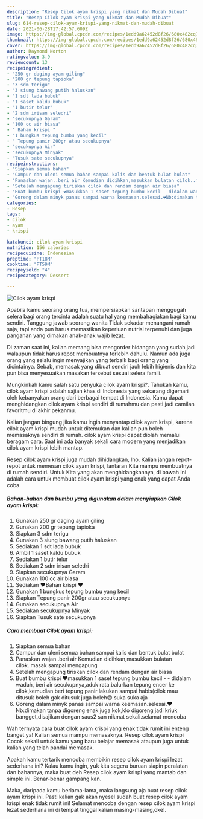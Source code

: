 ```yaml
---
description: "Resep Cilok ayam krispi yang nikmat dan Mudah Dibuat"
title: "Resep Cilok ayam krispi yang nikmat dan Mudah Dibuat"
slug: 614-resep-cilok-ayam-krispi-yang-nikmat-dan-mudah-dibuat
date: 2021-06-28T17:42:57.609Z
image: https://img-global.cpcdn.com/recipes/1edd9a62452d8f26/680x482cq70/cilok-ayam-krispi-foto-resep-utama.jpg
thumbnail: https://img-global.cpcdn.com/recipes/1edd9a62452d8f26/680x482cq70/cilok-ayam-krispi-foto-resep-utama.jpg
cover: https://img-global.cpcdn.com/recipes/1edd9a62452d8f26/680x482cq70/cilok-ayam-krispi-foto-resep-utama.jpg
author: Raymond Norton
ratingvalue: 3.9
reviewcount: 13
recipeingredient:
- "250 gr daging ayam giling"
- "200 gr tepung tapioka"
- "3 sdm terigu"
- "3 siung bawang putih haluskan"
- "1 sdt lada bubuk"
- "1 saset kaldu bubuk"
- "1 butir telur"
- "2 sdm irisan seledri"
- "secukupnya Garam"
- "100 cc air biasa"
- " Bahan krispi "
- "1 bungkus tepung bumbu yang kecil"
- " Tepung panir 200gr atau secukupnya"
- "secukupnya Air"
- "secukupnya Minyak"
- "Tusuk sate secukupnya"
recipeinstructions:
- "Siapkan semua bahan"
- "Campur dan uleni semua bahan sampai kalis dan bentuk bulat bulat"
- "Panaskan wajan..beri air Kemudian didihkan,masukkan bulatan cilok..masak sampai mengapung"
- "Setelah mengapung tiriskan cilok dan rendam dengan air biasa"
- "Buat bumbu krispi ❤masukkan 1 saset tepung bumbu kecil   didalam wadah, beri air secukupnya,aduk rata.balurkan tepung encer ke cilok,kemudian beri tepung panir lakukan sampai habis(cilok mau ditusuk boleh gak ditusuk juga boleh😄 suka suka aja"
- "Goreng dalam minyk panas sampai warna keemasan.selesai.❤Nb:dimakan tanpa digoreng enak juga kok,klo digoreng jadi kriuk bangget,disajikan dengan saus2 san nikmat sekali.selamat mencoba"
categories:
- Resep
tags:
- cilok
- ayam
- krispi

katakunci: cilok ayam krispi 
nutrition: 156 calories
recipecuisine: Indonesian
preptime: "PT18M"
cooktime: "PT59M"
recipeyield: "4"
recipecategory: Dessert

---
```



![Cilok ayam krispi](https://img-global.cpcdn.com/recipes/1edd9a62452d8f26/680x482cq70/cilok-ayam-krispi-foto-resep-utama.jpg)

Apabila kamu seorang orang tua, mempersiapkan santapan menggugah selera bagi orang tercinta adalah suatu hal yang membahagiakan bagi kamu sendiri. Tanggung jawab seorang  wanita Tidak sekadar menangani rumah saja, tapi anda pun harus memastikan keperluan nutrisi terpenuhi dan juga panganan yang dimakan anak-anak wajib lezat.

Di zaman  saat ini, kalian memang bisa mengorder hidangan yang sudah jadi walaupun tidak harus repot membuatnya terlebih dahulu. Namun ada juga orang yang selalu ingin menyajikan yang terbaik bagi orang yang dicintainya. Sebab, memasak yang dibuat sendiri jauh lebih higienis dan kita pun bisa menyesuaikan masakan tersebut sesuai selera famili. 



Mungkinkah kamu salah satu penyuka cilok ayam krispi?. Tahukah kamu, cilok ayam krispi adalah sajian khas di Indonesia yang sekarang digemari oleh kebanyakan orang dari berbagai tempat di Indonesia. Kamu dapat menghidangkan cilok ayam krispi sendiri di rumahmu dan pasti jadi camilan favoritmu di akhir pekanmu.

Kalian jangan bingung jika kamu ingin menyantap cilok ayam krispi, karena cilok ayam krispi mudah untuk ditemukan dan kalian pun boleh memasaknya sendiri di rumah. cilok ayam krispi dapat diolah memalui beragam cara. Saat ini ada banyak sekali cara modern yang menjadikan cilok ayam krispi lebih mantap.

Resep cilok ayam krispi juga mudah dihidangkan, lho. Kalian jangan repot-repot untuk memesan cilok ayam krispi, lantaran Kita mampu membuatnya di rumah sendiri. Untuk Kita yang akan menghidangkannya, di bawah ini adalah cara untuk membuat cilok ayam krispi yang enak yang dapat Anda coba.

<!--inarticleads1-->

##### Bahan-bahan dan bumbu yang digunakan dalam menyiapkan Cilok ayam krispi:

1. Gunakan 250 gr daging ayam giling
1. Gunakan 200 gr tepung tapioka
1. Siapkan 3 sdm terigu
1. Gunakan 3 siung bawang putih haluskan
1. Sediakan 1 sdt lada bubuk
1. Ambil 1 saset kaldu bubuk
1. Sediakan 1 butir telur
1. Sediakan 2 sdm irisan seledri
1. Siapkan secukupnya Garam
1. Gunakan 100 cc air biasa
1. Sediakan  ❤Bahan krispi ❤
1. Gunakan 1 bungkus tepung bumbu yang kecil
1. Siapkan  Tepung panir 200gr atau secukupnya
1. Gunakan secukupnya Air
1. Sediakan secukupnya Minyak
1. Siapkan Tusuk sate secukupnya




<!--inarticleads2-->

##### Cara membuat Cilok ayam krispi:

1. Siapkan semua bahan
1. Campur dan uleni semua bahan sampai kalis dan bentuk bulat bulat
1. Panaskan wajan..beri air Kemudian didihkan,masukkan bulatan cilok..masak sampai mengapung
1. Setelah mengapung tiriskan cilok dan rendam dengan air biasa
1. Buat bumbu krispi ❤masukkan 1 saset tepung bumbu kecil  -  - didalam wadah, beri air secukupnya,aduk rata.balurkan tepung encer ke cilok,kemudian beri tepung panir lakukan sampai habis(cilok mau ditusuk boleh gak ditusuk juga boleh😄 suka suka aja
1. Goreng dalam minyk panas sampai warna keemasan.selesai.❤Nb:dimakan tanpa digoreng enak juga kok,klo digoreng jadi kriuk bangget,disajikan dengan saus2 san nikmat sekali.selamat mencoba




Wah ternyata cara buat cilok ayam krispi yang enak tidak rumit ini enteng banget ya! Kalian semua mampu memasaknya. Resep cilok ayam krispi Cocok sekali untuk kamu yang baru belajar memasak ataupun juga untuk kalian yang telah pandai memasak.

Apakah kamu tertarik mencoba membikin resep cilok ayam krispi lezat sederhana ini? Kalau kamu ingin, yuk kita segera buruan siapin peralatan dan bahannya, maka buat deh Resep cilok ayam krispi yang mantab dan simple ini. Benar-benar gampang kan. 

Maka, daripada kamu berlama-lama, maka langsung aja buat resep cilok ayam krispi ini. Pasti kalian gak akan nyesel sudah buat resep cilok ayam krispi enak tidak rumit ini! Selamat mencoba dengan resep cilok ayam krispi lezat sederhana ini di tempat tinggal kalian masing-masing,oke!.

